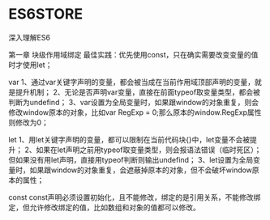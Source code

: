 # ES6STORE
深入理解ES6

第一章 块级作用域绑定
最佳实践：优先使用const，只在确实需要改变变量的值时才使用let；

var
1、通过var关键字声明的变量，都会被当成在当前作用域顶部声明的变量，就是提升机制；
2、无论是否声明var变量，直接在前面typeof取变量类型，都会被判断为undefind；
3、var设置为全局变量时，如果跟window的对象重复，则会修改window原本的对象，比如var RegExp = 0;那么原本的window.RegExp属性则修改为0；

let
1、用let关键字声明的变量，都可以限制在当前代码块{}中，let变量不会被提升；
2、如果在let声明之前用typeof取变量类型，则会报语法错误（临时死区）；但如果没有用let声明，直接用typeof判断则输出undefind；
3、let设置为全局变量时，如果跟window的对象重复，会遮蔽掉原本的对象，但不会破坏window原本的属性；

const
const声明必须设置初始化，且不能修改，绑定的是引用关系，不能修改绑定，但允许修改绑定的值，比如数组和对象的值都可以修改。


